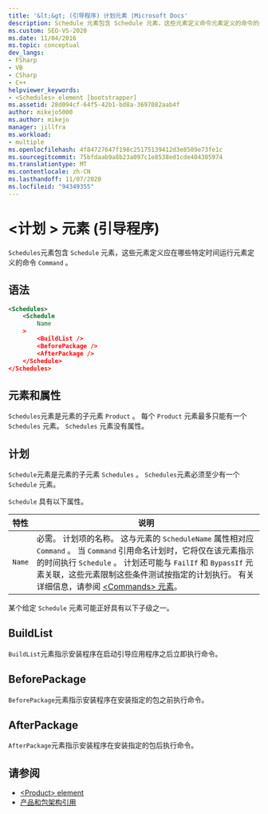 ```yaml
---
title: '&lt;&gt; (引导程序) 计划元素 |Microsoft Docs'
description: Schedule 元素包含 Schedule 元素，这些元素定义命令元素定义的命令的运行时间。
ms.custom: SEO-VS-2020
ms.date: 11/04/2016
ms.topic: conceptual
dev_langs:
- FSharp
- VB
- CSharp
- C++
helpviewer_keywords:
- <Schedules> element [bootstrapper]
ms.assetid: 28d094cf-64f5-42b1-bd8a-3697082aab4f
author: mikejo5000
ms.author: mikejo
manager: jillfra
ms.workload:
- multiple
ms.openlocfilehash: 4f84727647f198c25175139412d3e8509e73fe1c
ms.sourcegitcommit: 75bfdaab9a8b23a097c1e8538ed1cde404305974
ms.translationtype: MT
ms.contentlocale: zh-CN
ms.lasthandoff: 11/07/2020
ms.locfileid: "94349355"
---
```

# <a name="ltschedulesgt-element-bootstrapper"></a>&lt;计划 &gt; 元素 (引导程序) 
`Schedules`元素包含 `Schedule` 元素，这些元素定义应在哪些特定时间运行元素定义的命令 `Command` 。

## <a name="syntax"></a>语法

```xml
<Schedules>
    <Schedule
        Name
    >
        <BuildList />
        <BeforePackage />
        <AfterPackage />
    </Schedule>
</Schedules>
```

## <a name="elements-and-attributes"></a>元素和属性
 `Schedules`元素是元素的子元素 `Product` 。 每个 `Product` 元素最多只能有一个 `Schedules` 元素。 `Schedules` 元素没有属性。

## <a name="schedule"></a>计划
 `Schedule`元素是元素的子元素 `Schedules` 。 `Schedules`元素必须至少有一个 `Schedule` 元素。

 `Schedule` 具有以下属性。

|特性|说明|
|---------------|-----------------|
|`Name`|必需。 计划项的名称。 这与元素的 `ScheduleName` 属性相对应 `Command` 。 当 `Command` 引用命名计划时，它将仅在该元素指示的时间执行 `Schedule` 。 计划还可能与 `FailIf` 和 `BypassIf` 元素关联，这些元素限制这些条件测试按指定的计划执行。 有关详细信息，请参阅 [\<Commands> 元素](../deployment/commands-element-bootstrapper.md)。|

 某个给定 `Schedule` 元素可能正好具有以下子级之一。

## <a name="buildlist"></a>BuildList
 `BuildList`元素指示安装程序在启动引导应用程序之后立即执行命令。

## <a name="beforepackage"></a>BeforePackage
 `BeforePackage`元素指示安装程序在安装指定的包之前执行命令。

## <a name="afterpackage"></a>AfterPackage
 `AfterPackage`元素指示安装程序在安装指定的包后执行命令。

## <a name="see-also"></a>请参阅
- [\<Product> element](../deployment/product-element-bootstrapper.md)
- [产品和包架构引用](../deployment/product-and-package-schema-reference.md)